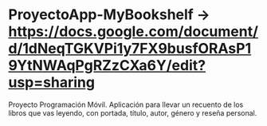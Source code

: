 # ProyectoApp-MyBookshelf -> https://docs.google.com/document/d/1dNeqTGKVPi1y7FX9busfORAsP19YtNWAqPgRZzCXa6Y/edit?usp=sharing
Proyecto Programación Móvil. Aplicación para llevar un recuento de los libros que vas leyendo, con portada, título, autor, género y reseña personal. 


